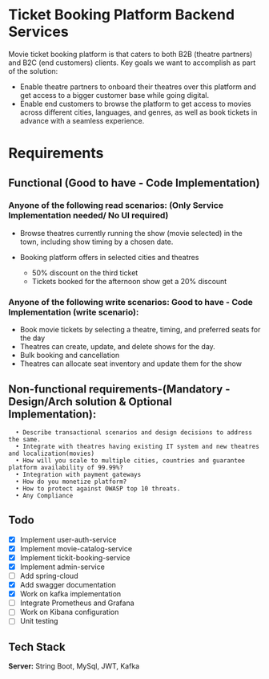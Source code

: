 
# Ticket Booking Platform Backend Services
Movie ticket booking platform is that caters to both B2B (theatre partners) and B2C (end customers) clients. Key goals we want to accomplish as part of the solution:
- Enable theatre partners to onboard their theatres over this platform and get access to a bigger customer base while going digital.
- Enable end customers to browse the platform to get access to movies across different cities, languages, and genres, as well as book tickets in advance with a seamless experience.
# Requirements
## Functional (Good to have - Code Implementation)
### Anyone of the following read scenarios: (Only Service Implementation needed/ No UI required)

- Browse theatres currently running the show (movie selected) in the town, including show timing by a chosen date.

- Booking platform offers in selected cities and theatres
    - 50% discount on the third ticket
    - Tickets booked for the afternoon show get a 20% discount
  
### Anyone of the following write scenarios: Good to have - Code Implementation (write scenario):
- Book movie tickets by selecting a theatre, timing, and preferred seats for the day
- Theatres can create, update, and delete shows for the day.
- Bulk booking and cancellation
- Theatres can allocate seat inventory and update them for the show
## Non-functional requirements-(Mandatory -Design/Arch solution & Optional Implementation):
      •	Describe transactional scenarios and design decisions to address the same.
      •	Integrate with theatres having existing IT system and new theatres and localization(movies)
      •	How will you scale to multiple cities, countries and guarantee platform availability of 99.99%?
      •	Integration with payment gateways
      •	How do you monetize platform?
      •	How to protect against OWASP top 10 threats.
      •	Any Compliance


## Todo
- [x] Implement user-auth-service
- [x] Implement movie-catalog-service
- [x] Implement tickit-booking-service
- [x] Implement admin-service 
- [ ] Add spring-cloud
- [x] Add swagger documentation
- [x] Work on kafka implementation
- [ ] Integrate Prometheus and Grafana
- [ ] Work on Kibana configuration
- [ ] Unit testing 

## Tech Stack

**Server:** String Boot, MySql, JWT, Kafka

